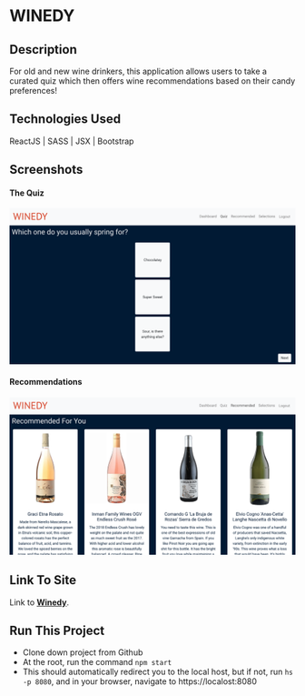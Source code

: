# WINEDY

## Description

For old and new wine drinkers, this application allows users to take a curated quiz which then offers wine recommendations based on their candy preferences!

## Technologies Used

ReactJS | SASS | JSX | Bootstrap

## Screenshots

#### The Quiz

![The Quiz Preview](https://raw.githubusercontent.com/maggieisgreene/WINEdy/master/src/assets/Winedy-Quiz.png)

#### Recommendations

![Recommendations Preview](https://raw.githubusercontent.com/maggieisgreene/WINEdy/master/src/assets/Winedy-Recs.png)

## Link To Site

Link to **[Winedy](https://winedy-8940c.web.app/)**.

## Run This Project

- Clone down project from Github
- At the root, run the command `npm start`
- This should automatically redirect you to the local host, but if not, run `hs -p 8080`, and in your browser, navigate to https://localost:8080
